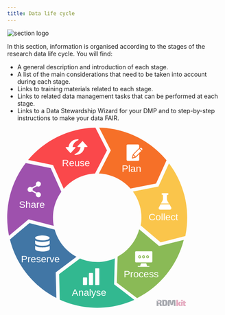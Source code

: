 ```yaml
---
title: Data life cycle
---
```


<img class="section-image ms-4 mb-4" src="{{ '/assets/img/cycle.svg' | relative_url }}" alt="section logo" >

In this section, information is organised according to the stages of the research data life cycle. You will find:
- A general description and introduction of each  stage.
- A list of the main considerations that need to be taken into account during each stage.
- Links to training materials related to each stage.
- Links to related data management tasks that can be performed at each stage.
- Links to a Data Stewardship Wizard for your DMP and to step-by-step instructions to make your data FAIR.

<div class="main_rdm mt-5 d-flex justify-content-center">
    <svg version="1.1" id="data-life-cycle-index" xmlns="http://www.w3.org/2000/svg" xmlns:xlink="http://www.w3.org/1999/xlink" x="0px" y="0px"
    viewBox="0 0 250.9 251" xml:space="preserve" height="30em">
        <style type="text/css">
        .st0{fill:#FA484B;}
        .st5{fill:#F67028;}
        .st6{fill:#FAC54B;}
        .st4{fill:#8ABA56;}
        .st3{fill:#32B890;}
        .st2{fill:#4176A5;}
        .st7{fill:#9E51AD;}
        .st18{opacity:0.41;fill:#2A2E3D;}
        .st19{opacity:0.41;fill:#C23669;}
        .st1{fill:#FFFFFF; pointer-events: none;}
        .st8{font-family: 'Exo 2', sans-serif;}
        .st9{font-size:13.5px;}
        .st0,.st2,.st3,.st4,.st5,.st6,.st7 {transition: fill 0.3s;}
        .st0:hover,.st2:hover,.st3:hover,.st4:hover,.st5:hover,.st6:hover,.st7:hover {fill:#73757d;cursor: pointer;}
        text {pointer-events : none;}
        </style>
        <a href="./planning" id="link-to-planning2" target="_top" title="planning">
        <g id="PlanPath2">
            <path class="st5" d="M144.4,31.6l-16.6,32.3c17.5,0.7,33.2,8.6,44,20.9l35.7-7l14.6-32.4C199.6,18.3,166,0.8,128.2,0L144.4,31.6z"
            />
            <path class="st1" d="M166.7,24.1c0.3-0.4,0.8-0.6,1.4-0.6c4.7,0,9.4,0,14.1,0c0.5,0,1,0.2,1.4,0.6c0.3,0.3,0.4,0.7,0.4,1.2
            c0,1,0,2,0,3c-0.3,0.3-0.5,0.5-0.8,0.8c-2.6,2.6-5.3,5.3-7.9,7.9c-0.1,0.1-0.3,0.3-0.3,0.5c-0.4,1.6-0.8,3.1-1.2,4.7
            c0,0.2-0.1,0.4,0,0.5c0.1,0.2,0.4,0.3,0.7,0.3c1.6-0.4,3.2-0.8,4.7-1.3c0.2,0,0.3-0.1,0.4-0.3c1.5-1.5,3-3,4.5-4.5
            c0,2.5,0,5.1,0,7.6c0,0.4-0.1,0.8-0.3,1.1c-0.3,0.4-0.9,0.7-1.4,0.7c-4.7,0-9.4,0-14.1,0c-0.3,0-0.7,0-1-0.2
            c-0.3-0.2-0.6-0.4-0.7-0.8c-0.1-0.3-0.2-0.6-0.2-0.9c0-6.4,0-12.8,0-19.2C166.3,24.8,166.4,24.4,166.7,24.1z"/>
            <path class="st1" d="M185.5,28.4c0.5-0.3,1.2-0.4,1.7-0.1c0.3,0.2,0.6,0.4,0.8,0.7c0.5,0.6,0.6,1.5,0.1,2.1
            c-0.1,0.2-0.3,0.4-0.5,0.5c-0.9-0.9-1.8-1.8-2.7-2.7C185.1,28.7,185.3,28.5,185.5,28.4z"/>
            <path class="st1" d="M176.3,37.5c2.6-2.6,5.2-5.2,7.8-7.8c0.9,0.9,1.8,1.8,2.7,2.7c-2.6,2.6-5.2,5.2-7.8,7.8
            C178.1,39.3,177.2,38.4,176.3,37.5z"/>
            <path class="st1" d="M175.8,38.6l0.1,0.1c0.7,0.7,1.3,1.3,2,2c-1,0.3-1.9,0.5-2.9,0.8C175.3,40.6,175.6,39.6,175.8,38.6z"/>
        </g>
        </a>
        <a href="./collecting" id="link-to-collecting2" target="_top" title="collecting" >
        <g id="CollectPath2">
            <path class="st6" d="M213.9,159.8l34.4-8.7c1.7-8.3,2.6-16.8,2.6-25.6c0-28.5-9.5-54.7-25.4-75.8L210.8,82l-35.6,7
            c7.5,10.2,11.9,22.8,11.9,36.4c0,3.7-0.3,7.3-1,10.8L213.9,159.8z"/>
            <path class="st1" d="M215.4,91.9c0.2-0.4,0.6-0.6,1.1-0.6c2.3,0,4.7,0,7,0c0.4,0,0.8,0.2,1,0.5c0.4,0.5,0.3,1.2-0.1,1.6
            c-0.2,0.2-0.5,0.3-0.8,0.3c-0.2,0-0.5,0-0.7,0.1c-0.2,0.1-0.3,0.2-0.3,0.4c0,1.6,0,3.1,0,4.7c0,0.8,0.1,1.6,0.4,2.4
            c0.2,0.4,0.4,0.8,0.6,1.2c0.6,1.1,1.2,2.1,1.8,3.2c-3.7,0-7.4,0-11.1,0c0.7-1.2,1.4-2.5,2-3.7c0.3-0.5,0.5-1,0.6-1.6
            c0.1-0.5,0.2-1,0.2-1.5c0-1.6,0-3.2,0-4.8c0-0.3-0.3-0.5-0.5-0.5c-0.3,0-0.5,0-0.7-0.1c-0.3-0.1-0.5-0.3-0.6-0.5
            C215.2,92.8,215.2,92.3,215.4,91.9z"/>
            <path class="st1" d="M213.8,106.8c4.1,0,8.2,0,12.4,0c0.7,1.3,1.5,2.6,2.2,3.9c0.2,0.3,0.3,0.6,0.4,0.9c0.3,1-0.4,2.2-1.4,2.6
            c-0.3,0.1-0.5,0.1-0.8,0.1c-4.4,0-8.8,0-13.2,0c-0.6,0-1.1-0.2-1.6-0.6c-0.5-0.5-0.8-1.4-0.6-2.1c0.1-0.3,0.2-0.5,0.4-0.8
            C212.3,109.4,213.1,108.1,213.8,106.8z"/>
        </g>
        </a>
        <a href="./processing" id="link-to-processing2" target="_top" title="processing">
        <g id="ProcessPath2">
            <path class="st4" d="M211.7,165L184,141.6c-4.4,16.4-15.5,30.1-30.1,38.1l-1.1,36.3l28.3,21.5c31.9-16.2,56-45.6,65-81.1L211.7,165
            z"/>
            <path class="st1" d="M179.4,172.2c0.1,0,0.2,0,0.4,0c7,0,14,0,21,0c0.3,0,0.6,0,0.8,0.1c0.5,0.2,0.7,0.7,0.7,1.2
            c0,4.3,0,8.6,0,12.8c0,0.4-0.1,0.7-0.3,1c-0.3,0.3-0.7,0.5-1.1,0.5c-7.1,0-14.1,0-21.2,0c-0.4,0-0.9-0.2-1.1-0.6
            c-0.2-0.3-0.3-0.6-0.3-0.9c0-4.3,0-8.5,0-12.8c0-0.4,0.1-0.8,0.4-1C178.9,172.4,179.1,172.3,179.4,172.2z M184.3,178
            c-0.3,0-0.7,0.2-1,0.4c-0.2,0.1-0.3,0.4-0.4,0.6c-0.4,0.6-0.4,1.4,0,2.1c0.4,0.6,1,0.9,1.6,1c0.5,0,1-0.1,1.4-0.4
            c0.1-0.1,0.2-0.1,0.3-0.3c0.3-0.5,0.5-1.1,0.4-1.6c-0.1-0.6-0.5-1.2-1.1-1.5C185.2,178,184.8,178,184.3,178z M195.4,178
            c-0.4,0.1-0.9,0.2-1.2,0.5c-0.3,0.4-0.5,0.8-0.5,1.3c-0.1,1,0.7,2,1.6,2.1c0.6,0.1,1.2-0.1,1.7-0.4c0.2-0.1,0.3-0.3,0.4-0.4
            c0.3-0.5,0.4-1.1,0.2-1.6c-0.1-0.4-0.3-0.7-0.6-1C196.5,178.1,195.9,177.9,195.4,178z M189.8,178c-0.3,0-0.5,0.1-0.8,0.3
            c-0.2,0.1-0.4,0.2-0.5,0.4c-0.4,0.6-0.5,1.3-0.3,1.9c0.2,0.6,0.6,1,1.2,1.3c0.6,0.3,1.3,0.1,1.9-0.2c0.1-0.1,0.3-0.1,0.4-0.3
            c0.3-0.4,0.5-0.9,0.4-1.5c0-0.7-0.5-1.5-1.2-1.8C190.6,178,190.2,178,189.8,178z"/>
            <path class="st1" d="M184.3,179.1c0.3-0.1,0.6,0,0.9,0.1c0.2,0.1,0.3,0.3,0.3,0.5c0.1,0.3,0,0.7-0.3,1c-0.4,0.4-1.3,0.2-1.5-0.4
            C183.6,179.9,183.9,179.3,184.3,179.1z"/>
            <path class="st1" d="M189.9,179.1c0.4-0.2,0.9,0.1,1.1,0.5c0.1,0.3,0.1,0.6,0,0.9c-0.2,0.3-0.5,0.4-0.8,0.4c-0.3,0-0.5-0.2-0.6-0.4
            c-0.2-0.3-0.3-0.7-0.1-1C189.4,179.3,189.7,179.2,189.9,179.1z"/>
            <path class="st1" d="M195.3,179.1c0.3-0.1,0.7,0,1,0.2c0.2,0.2,0.3,0.5,0.3,0.7c0,0.4-0.4,0.8-0.8,0.9c-0.3,0-0.6-0.1-0.8-0.3
            c-0.2-0.2-0.3-0.5-0.2-0.8C194.8,179.5,195,179.2,195.3,179.1z"/>
            <path class="st1" d="M186.8,189c0.9,0,1.7,0,2.6,0c1.3,0,2.7,0,4,0c0.2,0,0.5,0.1,0.5,0.4c0.3,0.9,0.6,1.9,0.9,2.8
            c0.1,0.2,0.1,0.4,0.3,0.6c0.1,0.1,0.3,0.1,0.4,0.1c0.7,0,1.4,0,2.1,0c0.2,0,0.4,0,0.5,0.2c0.3,0.3,0.1,0.7-0.2,0.8
            c-0.1,0-0.2,0-0.3,0c-5,0-10.1,0-15.1,0c-0.3,0-0.6-0.3-0.5-0.6c0-0.3,0.3-0.5,0.6-0.5c0.7,0,1.5,0,2.2,0c0.3,0,0.5-0.2,0.6-0.4
            c0.3-0.9,0.6-1.9,0.9-2.8c0.1-0.2,0.1-0.3,0.2-0.5C186.5,189,186.7,189,186.8,189z"/>
        </g>
        </a>
        <a href="./analysing" id="link-to-analysing2" target="_top" title="analysing">
        <g id="AnalysePath2">
            <path class="st3" d="M149,218.3l1-36.2c-7.5,3.3-15.8,5.1-24.5,5.1c-8.5,0-16.6-1.7-24-4.9l-29.1,21.8l0.9,35.5
            c15.9,7.3,33.6,11.4,52.2,11.4c18.4,0,36-4,51.7-11.1L149,218.3z"/>
            <path class="st1" d="M123.3,196c1.4,0,2.8,0,4.3,0c0.5,0,0.8,0.4,0.8,0.8c0,7.2,0,14.3,0,21.5c0,0.2-0.1,0.5-0.2,0.7
            c-0.2,0.2-0.4,0.3-0.6,0.3c-1.4,0-2.8,0-4.1,0c-0.3,0-0.5-0.1-0.7-0.3c-0.1-0.2-0.2-0.4-0.2-0.6c0-7.2,0-14.3,0-21.5
            C122.5,196.4,122.8,196,123.3,196z"/>
            <path class="st1" d="M114.6,202.5c0.2,0,0.3,0,0.5,0c1.2,0,2.4,0,3.6,0c0.2,0,0.4,0,0.5,0.1c0.3,0.1,0.5,0.3,0.5,0.6
            c0,0.1,0,0.3,0,0.4c0,5,0,9.9,0,14.9c0,0.5-0.4,0.9-0.8,0.9c-1.3,0-2.6,0-3.9,0c-0.2,0-0.4,0-0.6-0.1c-0.3-0.1-0.5-0.4-0.5-0.8
            c0-5,0-10,0-15.1C114,202.9,114.2,202.6,114.6,202.5z"/>
            <path class="st1" d="M106.3,208.7c1.4,0,2.9,0,4.3,0c0.4,0,0.8,0.4,0.8,0.8c0,2.9,0,5.8,0,8.8c0,0.3-0.1,0.6-0.4,0.8
            c-0.2,0.1-0.4,0.2-0.5,0.2c-1.2,0-2.5,0-3.7,0c-0.3,0-0.6,0-0.8-0.1c-0.3-0.1-0.4-0.5-0.4-0.8c0-2.8,0-5.7,0-8.5
            c0-0.2,0-0.4,0.1-0.6C105.6,209,105.9,208.7,106.3,208.7z"/>
        </g>
        </a>
        <a href="./preserving" id="link-to-preserving2" target="_top" title="preserving">
        <g id="PreservePath2">
            <path class="st2" d="M67.6,201.7l29-21.8c-14.7-7.8-25.8-21.4-30.4-37.8L31,133L3.8,155.8c8.8,35.5,32.8,65.1,64.7,81.4L67.6,201.7
            z"/>
            <path class="st1" d="M48.4,150.2c1.8,0,3.6,0.1,5.3,0.4c1,0.2,2.1,0.5,3.1,0.9c0.6,0.3,1.2,0.6,1.7,1c0.3,0.3,0.5,0.6,0.6,1
            c0,0.4-0.1,0.7-0.3,1c-0.3,0.4-0.8,0.8-1.3,1c-0.8,0.4-1.7,0.7-2.5,0.9c-1.4,0.4-2.9,0.5-4.4,0.6c-2.3,0.1-4.7,0-7-0.5
            c-1-0.2-1.9-0.5-2.8-0.9c-0.6-0.3-1.1-0.6-1.5-1.1c-0.2-0.3-0.4-0.7-0.4-1c0-0.4,0.3-0.8,0.6-1.1c0.7-0.6,1.5-0.9,2.4-1.2
            c1.2-0.4,2.5-0.6,3.8-0.8C46.6,150.3,47.5,150.3,48.4,150.2z"/>
            <path class="st1" d="M38.9,157.1c1.2,0.8,2.6,1.2,4,1.5c2.1,0.5,4.3,0.6,6.4,0.6c1,0,2-0.1,3.1-0.2c2-0.2,4-0.6,5.8-1.4
            c0.4-0.2,0.7-0.3,1-0.6c0,1.4,0,2.8,0,4.2c0,0.3-0.1,0.7-0.3,0.9c-0.3,0.4-0.7,0.7-1.2,0.9c-0.3,0.2-0.5,0.3-0.8,0.4
            c-1.6,0.6-3.3,0.9-4.9,1.1c-1.9,0.2-3.8,0.2-5.7,0c-1.3-0.1-2.5-0.3-3.7-0.7c-1-0.3-2-0.6-2.8-1.3c-0.3-0.3-0.7-0.6-0.8-1
            c0-0.1,0-0.3,0-0.4C38.9,159.8,38.9,158.4,38.9,157.1z"/>
            <path class="st1" d="M38.9,164.8c0.5,0.3,1,0.5,1.6,0.8c1.9,0.7,3.9,1.1,5.9,1.2c1.9,0.1,3.7,0.1,5.6,0c1.9-0.2,3.9-0.5,5.7-1.2
            c0.5-0.2,1.1-0.5,1.6-0.8c0,1.4,0,2.8,0,4.2c0,0.2,0,0.3-0.1,0.5c-0.1,0.4-0.4,0.6-0.7,0.9c-0.7,0.6-1.6,0.9-2.4,1.2
            c-0.6,0.2-1.3,0.4-1.9,0.5c-1.1,0.2-2.2,0.3-3.3,0.4c-0.9,0.1-1.8,0-2.7,0c-1.8-0.1-3.6-0.3-5.4-0.7c-1-0.3-2.1-0.7-3-1.4
            c-0.3-0.2-0.5-0.5-0.7-0.8c-0.1-0.3-0.1-0.6-0.1-0.8C38.9,167.4,38.9,166.1,38.9,164.8z"/>
        </g>
        </a>
        <a href="./sharing" id="link-to-sharing2" target="_top" title="sharing">
        <g id="SharePath2">
            <path class="st7" d="M29.8,127.8l35.1,9c-0.7-3.7-1.1-7.5-1.1-11.4c0-13.4,4.3-25.9,11.6-36L60.6,56.3l-34.8-7
            C9.6,70.4,0,96.8,0,125.5c0,8.6,0.9,17,2.5,25.1L29.8,127.8z"/>
            <path class="st1" d="M42.7,75c0.7-0.1,1.5-0.1,2.2,0.3c1,0.4,1.7,1.3,2,2.3c0.2,0.6,0.1,1.4-0.1,2c-0.4,1.1-1.3,2-2.4,2.4
            c-0.4,0.1-0.8,0.1-1.3,0.1c-0.6-0.1-1.1-0.2-1.6-0.5c-1.1,0.6-2.2,1.2-3.3,1.8c-0.2,0.1-0.3,0.2-0.5,0.3c-0.8,0.4-1.5,0.9-2.3,1.3
            c0.1,0.4,0.2,0.8,0.2,1.2c0,0.4-0.1,0.8-0.2,1.1c0.8,0.4,1.5,0.9,2.3,1.3c0.2,0.1,0.3,0.2,0.5,0.3c1,0.6,2,1.1,3,1.7
            c0.5-0.4,1.1-0.7,1.8-0.7c0.8-0.1,1.6,0.1,2.3,0.5c1,0.6,1.7,1.7,1.7,2.8c0,0.7-0.1,1.4-0.4,1.9c-0.3,0.6-0.8,1.1-1.4,1.4
            c-0.3,0.2-0.7,0.3-1,0.4c-0.6,0.1-1.3,0.1-1.9-0.2c-0.5-0.2-0.9-0.4-1.3-0.8c-0.6-0.5-1-1.3-1.1-2.1c-0.1-0.6,0-1.2,0.2-1.8
            c-0.7-0.4-1.4-0.8-2.2-1.2c-0.4-0.2-0.7-0.4-1-0.5c-0.8-0.5-1.7-0.9-2.5-1.4c-0.5,0.4-1.1,0.7-1.7,0.8c-0.8,0.2-1.7,0-2.5-0.4
            c-0.6-0.4-1.1-0.9-1.4-1.5c-0.4-0.7-0.5-1.5-0.3-2.3c0.1-0.6,0.4-1.1,0.7-1.6c0.4-0.5,1-0.9,1.7-1.2c0.6-0.2,1.3-0.3,2-0.1
            c0.6,0.1,1.1,0.4,1.5,0.8c1.1-0.6,2.2-1.2,3.3-1.8c0.1-0.1,0.3-0.1,0.4-0.2c0.7-0.4,1.4-0.8,2.2-1.2c-0.7-1.3-0.4-3.1,0.7-4.1
            C41.4,75.5,42,75.2,42.7,75z"/>
        </g>
        </a>
        <a href="./reusing" id="link-to-reusing2" target="_top" title="reusing">
        <g id="ReusePath2">
            <path class="st0" d="M63.9,52.1l14.9,33.1c10.7-12.4,26.2-20.5,43.6-21.3l16.7-32.3L122.9,0C85.3,0.8,51.7,18.1,29.2,45L63.9,52.1z
            "/>
            <path class="st1" d="M92.5,17.4c2-0.9,4.1-1.3,6.3-1.3c0.2,0,0.4,0.1,0.5,0.3c0.2,0.2,0.2,0.6,0,0.8c-0.1,0.2-0.4,0.3-0.6,0.4
            c-0.4,0.2-0.8,0.3-1.1,0.5c-0.3,0.2-0.6,0.3-0.9,0.5c-0.6,0.4-1.2,0.8-1.7,1.2c-0.8,0.7-1.5,1.4-2,2.3c-1,1.5-1.6,3.2-1.8,5
            c1.1,0,2.2,0,3.3,0c0.3,0,0.5,0.1,0.6,0.4c0.1,0.2,0.1,0.4,0,0.6c-0.1,0.2-0.3,0.4-0.5,0.6c-1.9,2.1-3.9,4.3-5.8,6.4
            c-0.2,0.2-0.5,0.3-0.8,0.2c-0.1-0.1-0.2-0.2-0.3-0.3c-1.9-2.1-3.9-4.3-5.8-6.5c-0.2-0.2-0.5-0.5-0.4-0.8c0-0.4,0.3-0.7,0.7-0.7
            c1.1,0,2.3,0,3.4,0c0.2-1.9,0.8-3.7,1.8-5.2C88.7,20,90.5,18.4,92.5,17.4z"/>
            <path class="st1" d="M104.5,19.1c0.3-0.3,0.8-0.3,1,0c2,2.2,3.9,4.4,5.9,6.5c0.2,0.2,0.5,0.5,0.4,0.8c0,0.4-0.4,0.7-0.7,0.7
            c-1.1,0-2.3,0-3.4,0c-0.2,2.3-1.1,4.4-2.5,6.2c-1.3,1.7-3.2,3-5.2,3.8c-0.6,0.2-1.2,0.4-1.8,0.6c-1.2,0.3-2.4,0.4-3.7,0.4
            c-0.4,0-0.7-0.5-0.6-0.9c0.1-0.1,0.1-0.3,0.3-0.4c0.5-0.3,1.1-0.5,1.6-0.8c0.6-0.4,1.3-0.7,1.9-1.2c0.9-0.7,1.7-1.5,2.4-2.4
            c0.5-0.7,0.9-1.5,1.3-2.3c0.4-1,0.7-2,0.8-3.1c-1.1,0-2.3,0-3.5,0c-0.4,0-0.8-0.4-0.7-0.8c0-0.3,0.3-0.5,0.5-0.8
            C100.6,23.4,102.6,21.2,104.5,19.1z"/>
        </g>
        </a>
        <g id="RDMkit_logo">
        <path class="st18" d="M233.5,240c0.6,0,0.9,0.3,0.9,0.9l0.3,7.6h-2.4L232,242h-0.2l-0.8,4.4c-0.1,0.5-0.4,0.8-1,0.8h-1.4
            c-0.6,0-0.9-0.3-1-0.8l-0.9-4.4h-0.2l-0.2,6.6h-2.4l0.3-7.6c0-0.6,0.3-0.9,0.9-0.9h2.3c0.6,0,0.9,0.3,1,0.8l0.6,3.4
            c0,0.2,0.1,0.4,0.1,0.6c0,0.2,0,0.4,0.1,0.6h0.1c0-0.2,0-0.4,0.1-0.6c0-0.2,0-0.4,0.1-0.6l0.6-3.4c0.1-0.6,0.4-0.8,1-0.8H233.5z"/>
        <path class="st19" d="M239.6,248.5h2.7l-1.4-2.4c-0.1-0.2-0.2-0.3-0.3-0.5c-0.1-0.1-0.2-0.2-0.3-0.3v0c0.1-0.1,0.2-0.2,0.3-0.3
            c0.1-0.1,0.2-0.3,0.3-0.4l1.2-1.9h-2.6l-1.1,1.9H238c0-0.1,0-0.2,0-0.2c0-0.3,0.1-0.6,0.1-0.9V240h-2.4v8.6h2.4v-1.6
            c0-0.3,0-0.5-0.1-0.8c0,0,0-0.1,0-0.1h0.3L239.6,248.5z"/>
        <path class="st19" d="M243,242.1h1.1c0.5,0,0.7-0.3,0.7-0.8v-0.6c0-0.5-0.2-0.8-0.7-0.8H243c-0.5,0-0.7,0.3-0.7,0.8v0.6
            C242.3,241.8,242.5,242.1,243,242.1z"/>
        <path class="st19" d="M249.1,244.2v-1.4h-1.4v-1.5h-2.4v1.5l-3.1,0v5.7h2.3v-4.3l0.8,0l0,2.8c0,0.5,0.2,0.9,0.5,1.2
            c0.3,0.3,0.8,0.4,1.3,0.4c0.2,0,0.4,0,0.6,0s0.5-0.1,0.7-0.1c0.2,0,0.4-0.1,0.6-0.2l-0.3-1.5h-0.6c-0.2,0-0.3,0-0.4-0.1
            c-0.1-0.1-0.1-0.2-0.1-0.3v-2.1H249.1z"/>
        <path class="st18" d="M215,245.9c-0.1-0.3-0.2-0.6-0.3-0.8c-0.1-0.2-0.3-0.3-0.5-0.4c-0.2-0.1-0.3-0.1-0.5-0.1v-0.1
            c0.4,0,0.8-0.2,1-0.4c0.2-0.2,0.4-0.4,0.5-0.7c0.1-0.3,0.2-0.6,0.2-0.9c0-0.7-0.1-1.2-0.4-1.5s-0.6-0.6-1.2-0.8
            c-0.5-0.2-1.2-0.2-2-0.2c-0.6,0-1,0-1.4,0s-0.8,0-1.1,0c-0.1,0-0.3,0-0.4,0l1.9,1.4c0.7-0.5,1.7-0.3,2.1,0.4
            c0.5,0.7,0.3,1.7-0.4,2.1c-0.7,0.5-1.7,0.3-2.1-0.4c-0.2-0.3-0.3-0.6-0.3-0.9c0-0.1,0-0.3,0.1-0.4l-1.9-1.4v7.7h2.6v-3.1
            c0.2,0,0.5,0,0.8,0c0.2,0,0.4,0,0.5,0.1c0.1,0.1,0.2,0.2,0.2,0.5l0.5,2.5h2.8L215,245.9z"/>
        <circle class="st19" cx="211.5" cy="242.7" r="0.6"/>
        <path class="st18" d="M223.3,242.1c-0.1-0.6-0.4-1-0.7-1.3c-0.3-0.3-0.7-0.5-1.2-0.7c-0.5-0.1-1.1-0.2-1.8-0.2c-0.7,0-1.3,0-1.9,0
            s-1.1,0.1-1.6,0.1v8.3c0.5,0,1.1,0.1,1.7,0.1c0.6,0,1.2,0,1.9,0c0.7,0,1.3-0.1,1.8-0.2c0.5-0.1,0.9-0.4,1.2-0.7
            c0.3-0.3,0.5-0.8,0.7-1.3c0.1-0.6,0.2-1.3,0.2-2.1C223.5,243.4,223.4,242.7,223.3,242.1z M220.6,245.7c-0.1,0.3-0.2,0.6-0.3,0.7
            s-0.4,0.2-0.7,0.2c-0.3,0-0.6,0-0.9,0v-4.8h0.9c0.3,0,0.5,0.1,0.7,0.2s0.3,0.4,0.3,0.7c0.1,0.3,0.1,0.8,0.1,1.5
            C220.7,244.9,220.7,245.4,220.6,245.7z"/>
        </g>
        <text transform="matrix(1 0 0 1 16.4197 111.8653)" class="st1 st8 st9">Share</text>
        <text transform="matrix(1 0 0 1 76.3974 53.4992)" class="st1 st8 st9">Reuse</text>
        <text transform="matrix(1 0 0 1 19.2957 187.4998)" class="st1 st8 st9">Preserve</text>
        <text transform="matrix(1 0 0 1 90.1372 234.4302)" class="st1 st8 st9">Analyse</text>
        <text transform="matrix(1 0 0 1 162.3473 208.6529)" class="st1 st8 st9">Process</text>
        <text transform="matrix(1 0 0 1 159.7342 61.5168)" class="st1 st8 st9">Plan</text>
        <text transform="matrix(1 0 0 1 197.0817 128.9797)" class="st1 st8 st9">Collect</text>
    </svg>
</div>

